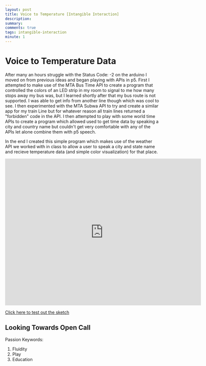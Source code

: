 ```yaml
---
layout: post
title: Voice to Temperature [Intangible Interaction]
description: 
summary: 
comments: true
tags: intangible-interaction
minute: 1
---
```


<h1>Voice to Temperature Data</h1>

After many an hours struggle with the Status Code: -2 on the arduino I moved on from previous ideas and began playing with APIs in p5. First I attempted to make use of the MTA Bus Time API to create a program that controlled the colors of an LED strip in my room to signal to me how many stops away my bus was, but I learned shortly after that my bus route is not supported. I was able to get info from another line though which was cool to see. I then experimented with the MTA Subwa API to try and create a similar app for my train Line but for whatever reason all train lines returned a "forbidden" code in the API.
I then attempted to play with some world time APIs to create a program which allowed used to get time data by speaking a city and country name but couldn't get very comfortable with any of the APIs let alone combine them with p5 speech.

In the end I created this simple program which makes use of the weather API we worked with in class to allow a user to speak a city and state name and recieve temperature data (and simple color visualization) for that place.

<embed src="https://drive.google.com/file/d/1orMGKbz4xRtBtxz_FMIEh9-kmvJWcV17/view" width="640" height="480">

<a href ="https://editor.p5js.org/hafferty/full/LnN109Ik7"> Click here to test out the sketch</a>

<h2>Looking Towards Open Call</h2>

Passion Keywords:
1. Fluidity
2. Play
3. Education


